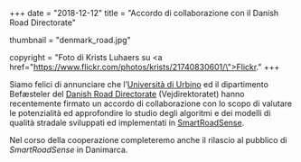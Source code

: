+++
date = "2018-12-12"
title = "Accordo di collaborazione con il Danish Road Directorate"

thumbnail = "denmark_road.jpg"

copyright = "Foto di Krists Luhaers su <a href=\"https://www.flickr.com/photos/krists/21740830601/\">Flickr</a>."
+++

Siamo felici di annunciare che l’[Università di Urbino](https://www.uniurb.it/) ed il dipartimento Befæsteler del [Danish Road Directorate](http://www.vejdirektoratet.dk)&nbsp;(Vejdirektoratet) hanno recentemente firmato un accordo di collaborazione con lo scopo di valutare le potenzialità ed approfondire lo studio degli algoritmi e dei modelli di qualità stradale sviluppati ed implementati in [SmartRoadSense](/).

Nel corso della cooperazione completeremo anche il rilascio al pubblico di *SmartRoadSense* in Danimarca.
